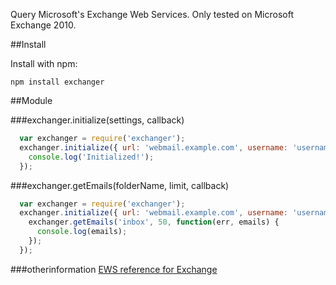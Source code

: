 Query Microsoft's Exchange Web Services. Only tested on Microsoft Exchange 2010.

##Install

Install with npm:

```
npm install exchanger
```

##Module

###exchanger.initialize(settings, callback)

``` javascript
  var exchanger = require('exchanger');
  exchanger.initialize({ url: 'webmail.example.com', username: 'username', password: 'password' }, function(err) {
    console.log('Initialized!');
  });
```

###exchanger.getEmails(folderName, limit, callback)

``` javascript
  var exchanger = require('exchanger');
  exchanger.initialize({ url: 'webmail.example.com', username: 'username', password: 'password' }, function(err) {
    exchanger.getEmails('inbox', 50, function(err, emails) {
      console.log(emails);
    });
  });
```

###otherinformation
[EWS reference for Exchange](http://msdn.microsoft.com/en-us/library/office/bb204119\(v=exchg.150\).aspx)